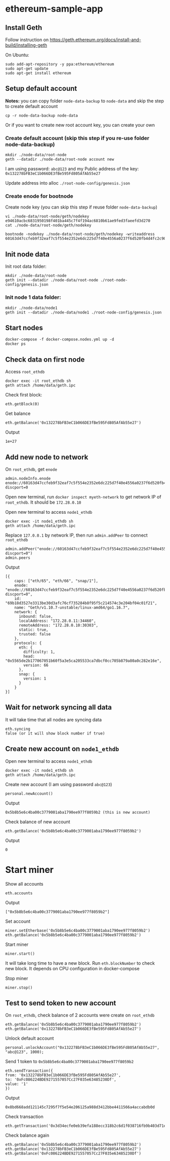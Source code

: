 # ethereum-sample-app

## Install Geth

Follow instruction on https://geth.ethereum.org/docs/install-and-build/installing-geth

On Ubuntu:

```
sudo add-apt-repository -y ppa:ethereum/ethereum
sudo apt-get update
sudo apt-get install ethereum
```

## Setup default account

**Notes:** you can copy folder `node-data-backup` to `node-data` and skip the step to create default account

```
cp -r node-data-backup node-data
```

Or if you want to create new root account key, you can create your own

### Create default account (skip this step if you re-use folder node-data-backup)

```
mkdir ./node-data/root-node
geth --datadir ./node-data/root-node account new
```

I am using password: `abc@123` and my Public address of the key: `0x132278bFB3eC1b066DE3fBe595Fd805AfAb55e27`

Update address into alloc `./root-node-config/genesis.json`

### Create enode for bootnode

Create node key (you can skip this step if reuse folder `node-data-backup`)

```
vi ./node-data/root-node/geth/nodekey
e94610acbc6831950198f401ba445c7f4f194ac6810b61ae9fed3faeefd3d270
cat ./node-data/root-node/geth/nodekey
```

```
bootnode -nodekey ./node-data/root-node/geth/nodekey -writeaddress
60163d47ccfeb9f32eaf7c5f554e2352e6dc225d7f40e4556a0237f6d520fb4d4fc2c903fa3eacaae41d170de2dda2f2f33946dad2b795e411a99bada2dfe506
```

## Init node data

Init root data folder:

```
mkdir ./node-data/root-node
geth init --datadir ./node-data/root-node ./root-node-config/genesis.json
```

### Init node 1 data folder:

```
mkdir ./node-data/node1
geth init --datadir ./node-data/node1 ./root-node-config/genesis.json
```

## Start nodes

```
docker-compose -f docker-compose.nodes.yml up -d
docker ps
```

## Check data on first node

Access `root_ethdb`

```
docker exec -it root_ethdb sh
geth attach /home/data/geth.ipc
```

Check first block:

```
eth.getBlock(0)
```

Get balance

```
eth.getBalance('0x132278bFB3eC1b066DE3fBe595Fd805AfAb55e27')
```

Output

```
1e+27
```

## Add new node to network

On `root_ethdb`, get `enode`

```
admin.nodeInfo.enode
enode://60163d47ccfeb9f32eaf7c5f554e2352e6dc225d7f40e4556a0237f6d520fb4d4fc2c903fa3eacaae41d170de2dda2f2f33946dad2b795e411a99bada2dfe506@127.0.0.1:30303?discport=0
```

Open new terminal, run `docker inspect myeth-network` to get network IP of `root_ethdb`. It should be `172.28.0.10`

Open new terminal to access `node1_ethdb`

```
docker exec -it node1_ethdb sh
geth attach /home/data/geth.ipc
```

Replace `127.0.0.1` by network IP, then run `admin.addPeer` to connect `root_ethdb`

```
admin.addPeer("enode://60163d47ccfeb9f32eaf7c5f554e2352e6dc225d7f40e4556a0237f6d520fb4d4fc2c903fa3eacaae41d170de2dda2f2f33946dad2b795e411a99bada2dfe506@172.28.0.10:30303?discport=0")
admin.peers
```

Output

```
[{
    caps: ["eth/65", "eth/66", "snap/1"],
    enode: "enode://60163d47ccfeb9f32eaf7c5f554e2352e6dc225d7f40e4556a0237f6d520fb4d4fc2c903fa3eacaae41d170de2dda2f2f33946dad2b795e411a99bada2dfe506@172.28.0.10:30303?discport=0",
    id: "69b18d3527e3313be30d3afc76cf735284b8f95f5c214574c3e204bf04c01f21",
    name: "Geth/v1.10.7-unstable/linux-amd64/go1.16.7",
    network: {
      inbound: false,
      localAddress: "172.28.0.11:34460",
      remoteAddress: "172.28.0.10:30303",
      static: true,
      trusted: false
    },
    protocols: {
      eth: {
        difficulty: 1,
        head: "0x5565de2b177067051b60f5a3e5ca205533ca7dbcf0cc705b879a80a0c282e16e",
        version: 66
      },
      snap: {
        version: 1
      }
    }
}]
```

## Wait for network syncing all data

It will take time that all nodes are syncing data

```
eth.syncing
false (or it will show block number if true)
```

## Create new account on `node1_ethdb`

Open new terminal to access `node1_ethdb`

```
docker exec -it node1_ethdb sh
geth attach /home/data/geth.ipc
```

Create new account (I am using password `abc@123`)

```
personal.newAccount()
```

Output

```
0x5b8b5e6c4ba00c3779001aba1790ee977f8059b2 (this is new account)
```

Check balance of new account

```
eth.getBalance('0x5b8b5e6c4ba00c3779001aba1790ee977f8059b2')
```

Output

```
0
```

# Start miner

Show all accounts

```
eth.accounts
```

Output

```
["0x5b8b5e6c4ba00c3779001aba1790ee977f8059b2"]
```

Set account

```
miner.setEtherbase('0x5b8b5e6c4ba00c3779001aba1790ee977f8059b2')
eth.getBalance('0x5b8b5e6c4ba00c3779001aba1790ee977f8059b2')
```

Start miner

```
miner.start()
```

It will take long time to have a new block. Run `eth.blockNumber` to check new block. It depends on CPU configuration in docker-compose

Stop miner

```
miner.stop()
```

## Test to send token to new account

On `root_ethdb`, check balance of 2 accounts were create on `root_ethdb`

```
eth.getBalance('0x5b8b5e6c4ba00c3779001aba1790ee977f8059b2')
eth.getBalance('0x132278bFB3eC1b066DE3fBe595Fd805AfAb55e27')
```

Unlock default account

```
personal.unlockAccount("0x132278bFB3eC1b066DE3fBe595Fd805AfAb55e27", "abc@123", 1000);
```

Send 1 token to `0x5b8b5e6c4ba00c3779001aba1790ee977f8059b2`

```
eth.sendTransaction({
from: '0x132278bFB3eC1b066DE3fBe595Fd805AfAb55e27',
to: '0xFc086224BDE9271557057Cc27F035e63485230Df',
value: '1'
})
```

Output

```
0x8bd668add121145c7295f7f5e54e206125a988d3412bbe4411566a4accabdb0d
```

Check transaction

```
eth.getTransaction('0x3d34ecfe0eb39efa188ecc318b2c6d1f038716fb9b403d71e33fa420427ade1c')
```

Check balance again

```
eth.getBalance('0x5b8b5e6c4ba00c3779001aba1790ee977f8059b2')
eth.getBalance('0x132278bFB3eC1b066DE3fBe595Fd805AfAb55e27')
eth.getBalance('0xFc086224BDE9271557057Cc27F035e63485230Df')
```
